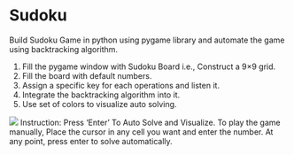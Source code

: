 # Sudoku
 Build Sudoku Game in python using pygame library and automate the game using backtracking algorithm. 
1. Fill the pygame window with Sudoku Board i.e., Construct a 9×9 grid. 
2. Fill the board with default numbers. 
3. Assign a specific key for each operations and listen it. 
4. Integrate the backtracking algorithm into it. 
5. Use set of colors to visualize auto solving.
<img src="https://geekyhumans.com/ezoimgfmt/lh6.googleusercontent.com/dj_Zq8vbPvhnzC1GVCat6qFbQqXI_s4KdQ7qJ-MFuzuTyhE6uvNibq17tnPvwoPrYUj4_BhjVCnkMlFftPSw7_N7iKLLkA8MchokTVouNK-bdvbWTyoohk_RkQCf-wC1FWoPJ0pW=s0?ezimgfmt=rs:555x582/rscb5/ng:webp/ngcb5"/>
Instruction:  
Press ‘Enter’ To Auto Solve and Visualize.
To play the game manually,
Place the cursor in any cell you want and enter the number.
At any point, press enter to solve automatically.
